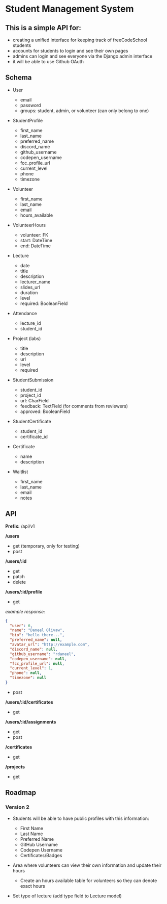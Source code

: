 # Student Management System

## This is a simple API for:

* creating a unified interface for keeping track of freeCodeSchool students
* accounts for students to login and see their own pages
* admins can login and see everyone via the Django admin interface
* it will be able to use Github OAuth


## Schema

* User
  * email
  * password
  * groups: student, admin, or volunteer (can only belong to one)

* StudentProfile
  * first_name
  * last_name
  * preferred_name
  * discord_name
  * github_username
  * codepen_username
  * fcc_profile_url
  * current_level
  * phone
  * timezone

* Volunteer
  * first_name
  * last_name
  * email
  * hours_available
  
* VolunteerHours
  * volunteer: FK
  * start: DateTime
  * end: DateTime
  
* Lecture
  * date
  * title
  * description
  * lecturer_name
  * slides_url
  * duration
  * level
  * required: BooleanField
  
* Attendance
  * lecture_id
  * student_id
  
* Project (labs)
  * title
  * description
  * url
  * level
  * required

* StudentSubmission
  * student_id
  * project_id
  * url: CharField
  * feedback: TextField (for comments from reviewers)
  * approved: BooleanField
  
* StudentCertificate 
  * student_id
  * certificate_id
  
* Certificate
  * name
  * description

* Waitlist
  * first_name
  * last_name
  * email
  * notes

## API

**Prefix:** /api/v1

**/users**

* get (temporary, only for testing)
* post

**/users/:id**

* get
* patch
* delete

**/users/:id/profile**

* get

*example response:*

```json
{
  "user": 6,
  "name": "Daneel Olivaw",
  "bio": "hello there...",
  "preferred_name": null,
  "avatar_url": "http://example.com",
  "discord_name": null,
  "github_username": "rdaneel",
  "codepen_username": null,
  "fcc_profile_url": null,
  "current_level": 1,
  "phone": null,
  "timezone": null
}
```

* post

**/users/:id/certificates**

* get

**/users/:id/assignments**

* get
* post

**/certificates**

* get

**/projects**

* get

## Roadmap

### Version 2

* Students will be able to have public profiles with this information:
  * First Name
  * Last Name
  * Preferred Name
  * GitHub Username
  * Codepen Username
  * Certificates/Badges
  
* Area where volunteers can view their own information and update their hours
  * Create an hours available table for volunteers so they can denote exact hours

* Set type of lecture (add type field to Lecture model)
